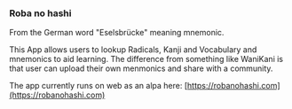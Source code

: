 ### Roba no hashi

From the German word "Eselsbrücke" meaning mnemonic.

This App allows users to lookup Radicals, Kanji and Vocabulary and mnemonics to aid learning.
The difference from something like WaniKani is that user can upload their own menmonics and share with a community.

The app currently runs on web as an alpa here: [https://robanohashi.com](https://robanohashi.com)
